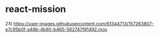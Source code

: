 # react-mission

2차
https://user-images.githubusercontent.com/61344713/157263807-e7c95b0f-a48b-4b80-b465-562747f91492.mov
